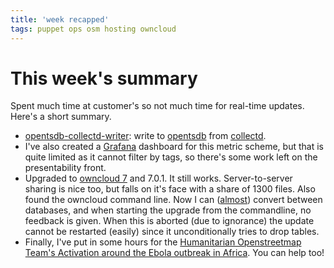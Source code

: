 ```yaml
---
title: 'week recapped'
tags: puppet ops osm hosting owncloud
---
```


# This week's summary

Spent much time at customer's so not much time for real-time updates. Here's a
short summary.

  * [opentsdb-collectd-writer](https://github.com/DavidS/opentsdb-collectd-writer):
    write to [opentsdb](http://opentsdb.net/) from
    [collectd](https://collectd.org/).
  * I've also created a [Grafana](http://grafana.org/) dashboard for this
    metric scheme, but that is quite limited as it cannot filter by tags, so
    there's some work left on the presentability front.
  * Upgraded to [owncloud
    7](https://owncloud.org/blog/owncloud-7-released-with-more-sharing-and-control/)
    and 7.0.1. It still works. Server-to-server sharing is nice too, but falls
    on it's face with a share of 1300 files. Also found the owncloud command line.
    Now I can ([almost](https://github.com/owncloud/core/issues/9891)) convert
    between databases, and when starting the upgrade from the commandline, no
    feedback is given. When this is aborted (due to ignorance) the update
    cannot be restarted (easily) since it unconditionally tries to drop tables.
  * Finally, I've put in some hours for the [Humanitarian Openstreetmap Team's
    Activation around the Ebola outbreak in
    Africa](http://www.hotosm.org/updates/2014-08-05_reactivation_of_hot_for_the_ebola_epidemic_second_update).
    You can help too!
